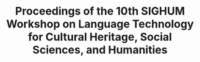 ---
layout: pub
type: book
editor:
- Nils Reiter
- Beatrice Alex
- Kalliopi A. Zervanou
title: Proceedings of the 10th SIGHUM Workshop on Language Technology for Cultural Heritage, Social Sciences, and Humanities
month: 8
year: 2016
address: Berlin, Germany
publisher: Association for Computational Linguistics
iurl: http://anthology.aclweb.org/W16-2100
doi: 10.18653/v1/W16-21
---